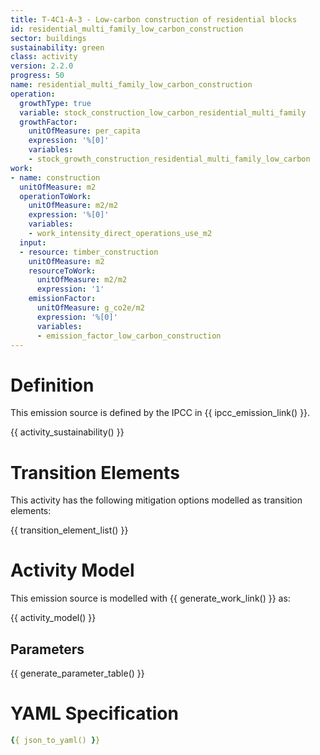 ```yaml
---
title: T-4C1-A-3 - Low-carbon construction of residential blocks
id: residential_multi_family_low_carbon_construction
sector: buildings
sustainability: green
class: activity
version: 2.2.0
progress: 50
name: residential_multi_family_low_carbon_construction
operation:
  growthType: true
  variable: stock_construction_low_carbon_residential_multi_family
  growthFactor:
    unitOfMeasure: per_capita
    expression: '%[0]'
    variables:
    - stock_growth_construction_residential_multi_family_low_carbon
work:
- name: construction
  unitOfMeasure: m2
  operationToWork:
    unitOfMeasure: m2/m2
    expression: '%[0]'
    variables:
    - work_intensity_direct_operations_use_m2
  input:
  - resource: timber_construction
    unitOfMeasure: m2
    resourceToWork:
      unitOfMeasure: m2/m2
      expression: '1'
    emissionFactor:
      unitOfMeasure: g_co2e/m2
      expression: '%[0]'
      variables:
      - emission_factor_low_carbon_construction
---
```

# Definition
This emission source is defined by the IPCC in {{ ipcc_emission_link() }}.


{{ activity_sustainability() }}

# Transition Elements

This activity has the following mitigation options modelled as transition elements:

{{ transition_element_list() }}

# Activity Model
This emission source is modelled with {{ generate_work_link() }} as:

{{ activity_model() }}

## Parameters

{{ generate_parameter_table() }}

# YAML Specification

```yaml
{{ json_to_yaml() }}
```
